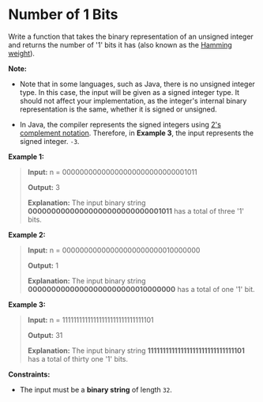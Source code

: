 # Number of 1 Bits

Write a function that takes&nbsp;the binary representation of an unsigned integer and returns the number of '1' bits it has (also known as the <a href="http://en.wikipedia.org/wiki/Hamming_weight" target="_blank">Hamming weight</a>).

**Note:**

- Note that in some languages, such as Java, there is no unsigned integer type. In this case, the input will be given as a signed integer type. It should not affect your implementation, as the integer's internal binary representation is the same, whether it is signed or unsigned.

- In Java, the compiler represents the signed integers using <a href="https://en.wikipedia.org/wiki/Two%27s_complement" target="_blank">2's complement notation</a>. Therefore, in **Example 3**, the input represents the signed integer. <code>-3</code>.


**Example 1:**
>
> **Input:** n = 00000000000000000000000000001011
>
> **Output:** 3
>
> **Explanation:** The input binary string **00000000000000000000000000001011** has a total of three '1' bits.

**Example 2:**
>
> **Input:** n = 00000000000000000000000010000000
>
> **Output:** 1
>
> **Explanation:** The input binary string **00000000000000000000000010000000** has a total of one '1' bit.

**Example 3:**
>
> **Input:** n = 11111111111111111111111111111101
>
> **Output:** 31
>
> **Explanation:** The input binary string **11111111111111111111111111111101** has a total of thirty one '1' bits.


**Constraints:**

- The input must be a **binary string** of length <code>32</code>.


